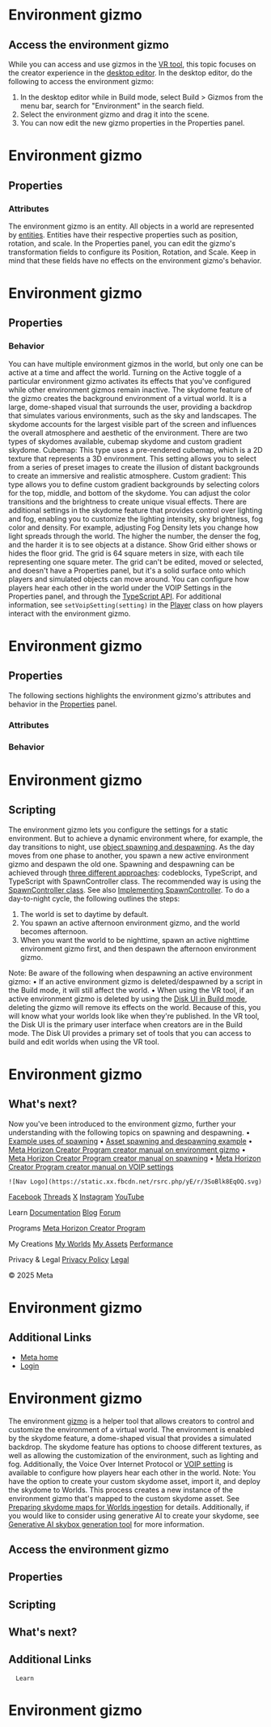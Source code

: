 # Environment gizmo

## Access the environment gizmo

 While you can access and use gizmos in the [VR tool](https://developers.meta.com/horizon-worlds/learn/documentation/vr-creation/getting-started/create-a-new-world-in-horizon), this topic focuses on the creator experience in the [desktop editor](https://developers.meta.com/horizon-worlds/learn/documentation/get-started/install-desktop-editor). In the desktop editor, do the following to access the environment gizmo:
1. In the desktop editor while in Build mode, select Build > Gizmos from the menu bar, search for "Environment" in the search field.
2. Select the environment gizmo and drag it into the scene.
3. You can now edit the new gizmo properties in the Properties panel.

  

# Environment gizmo

## Properties

### Attributes

 The environment gizmo is an entity. All objects in a world are represented by [entities](https://developers.meta.com/horizon-worlds/reference/2.0.0/core_entity). Entities have their respective properties such as position, rotation, and
scale. In the Properties panel, you can edit the gizmo's transformation fields to
configure its Position, Rotation, and Scale. Keep in mind that these fields have no effects on the environment gizmo's
behavior.  

# Environment gizmo

## Properties

### Behavior

 You can have multiple environment gizmos in the world, but only one can be
active at a time and affect the world. Turning on the Active toggle of a particular environment gizmo activates its effects that you've
configured while other environment gizmos remain inactive. The skydome feature of the gizmo creates the background environment of a virtual
world. It is a large, dome-shaped visual that surrounds the user, providing a
backdrop that simulates various environments, such as the sky and landscapes. The
skydome accounts for the largest visible part of the screen and influences the
overall atmosphere and aesthetic of the environment. There are two types of skydomes available, cubemap skydome and custom gradient
skydome. Cubemap: This type uses a pre-rendered cubemap, which is a 2D texture that represents a
3D environment. This setting allows you to select from a series of preset
images to create the illusion of distant backgrounds to create an immersive and
realistic atmosphere. Custom gradient: This type allows you to define custom gradient backgrounds by selecting colors
for the top, middle, and bottom of the skydome. You can adjust the color
transitions and the brightness to create unique visual effects. There are additional settings in the skydome feature that provides control over
lighting and fog, enabling you to customize the lighting intensity, sky
brightness, fog color and density. For example, adjusting Fog Density lets you change how light spreads through the world. The higher the number, the
denser the fog, and the harder it is to see objects at a distance. Show Grid either shows or hides the floor grid. The grid is 64 square meters in size,
with each tile representing one square meter. The grid can't be edited, moved or
selected, and doesn't have a Properties panel, but it's a solid surface onto which
players and simulated objects can move around. You can configure how players hear each other in the world under the VOIP Settings in the Properties panel, and through the [TypeScript API](https://developers.meta.com/horizon-worlds/reference/2.0.0/core_voipsetting). For additional information, see `setVoipSetting(setting)` in the [Player](https://developers.meta.com/horizon-worlds/reference/2.0.0/core_player) class on how players interact with the environment gizmo.  

# Environment gizmo

## Properties

 The following sections highlights the environment gizmo's attributes and
behavior in the [Properties](https://developers.meta.com/horizon-worlds/learn/documentation/desktop-editor/getting-started/user-interface/UI-panels-and-tabs#properties-pane) panel.  

### Attributes

### Behavior

# Environment gizmo

## Scripting

 The environment gizmo lets you configure the settings for a static environment.
But to achieve a dynamic environment where, for example, the day transitions to
night, use [object spawning and despawning](https://developers.meta.com/horizon-worlds/learn/documentation/desktop-editor/objects/object-spawning-and-despawning). As the day moves from one phase to another, you spawn a new active environment
gizmo and despawn the old one. Spawning and despawning can be achieved through [three different approaches](https://developers.meta.com/horizon-worlds/learn/documentation/desktop-editor/objects/object-spawning-and-despawning#how-do-we-implement-this-feature-in-our-world): codeblocks, TypeScript, and TypeScript with SpawnController class. The
recommended way is using the [SpawnController class](https://developers.meta.com/horizon-worlds/reference/2.0.0/core_spawncontroller). See also [Implementing SpawnController](https://developers.meta.com/horizon-worlds/learn/documentation/typescript/asset-spawning/introduction-to-asset-spawning#implementing-spawncontroller). To do a day-to-night cycle, the following outlines the steps:
1. The world is set to daytime by default.
2. You spawn an active afternoon environment gizmo, and the world becomes
afternoon.
3. When you want the world to be nighttime, spawn an active nighttime environment
gizmo first, and then despawn the afternoon environment gizmo.

 Note: Be aware of the following when despawning an active environment gizmo:
• If an active environment gizmo is deleted/despawned by a script in the Build
mode, it will still affect the world.
• When using the VR tool, if an active environment gizmo is deleted by using the [Disk UI in Build mode](https://developers.meta.com/horizon-worlds/learn/documentation/vr-creation/getting-started/using-controllers-in-build-mode), deleting the gizmo will remove its effects on the world. Because of this, you
will know what your worlds look like when they're published. In the VR tool, the
Disk UI is the primary user interface when creators are in the Build mode. The
Disk UI provides a primary set of tools that you can access to build and edit
worlds when using the VR tool.

# Environment gizmo

## What's next?

 Now you've been introduced to the environment gizmo, further your understanding
with the following topics on spawning and despawning.
• [Example uses of spawning](https://developers.meta.com/horizon-worlds/learn/documentation/desktop-editor/assets/asset-spawning-reference#example-uses-of-spawning)
• [Asset spawning and despawning example](https://developers.meta.com/horizon-worlds/learn/documentation/typescript/asset-spawning/introduction-to-asset-spawning-example)
• [Meta Horizon Creator Program creator manual on environment gizmo](https://github.com/MHCPCreators/horizonCreatorManual/blob/main/HorizonTechnicalDoc.md#environment-gizmo)
• [Meta Horizon Creator Program creator manual on spawning](https://github.com/MHCPCreators/horizonCreatorManual/blob/main/HorizonTechnicalDoc.md#spawning)
• [Meta Horizon Creator Program creator manual on VOIP settings](https://github.com/MHCPCreators/horizonCreatorManual/blob/main/HorizonTechnicalDoc.md#voip-settings)

    ![Nav Logo](https://static.xx.fbcdn.net/rsrc.php/yE/r/3SoBlk8EqOQ.svg)


[Facebook](https://www.facebook.com/MetaHorizon/)
[Threads](https://www.threads.com/@metahorizon)
[X](https://x.com/MetaHorizon)
[Instagram](https://www.instagram.com/metahorizon/)
[YouTube](https://www.youtube.com/@MetaQuestVR)

 Learn
[Documentation](https://developers.meta.com/horizon-worlds/learn/documentation/)
[Blog](https://developers.meta.com/horizon/blog/)
[Forum](https://communityforums.atmeta.com/t5/Creator-Forum/ct-p/Meta_Horizon_Creator_Forums)

 Programs
[Meta Horizon Creator Program](https://developers.meta.com/horizon-worlds/programs/)

 My Creations
[My Worlds](https://horizon.meta.com/creator/worlds_all/?utm_source=horizon_worlds_creator)
[My Assets](https://horizon.meta.com/creator/assets/?utm_source=horizon_worlds_creator)
[Performance](https://horizon.meta.com/creator/performance/traces/?utm_source=horizon_worlds_creator)

 Privacy & Legal
[Privacy Policy](https://www.meta.com/legal/privacy-policy/)
[Legal](https://www.meta.com/legal/supplemental-terms-of-service/)

 © 2025 Meta

# Environment gizmo

## Additional Links
- [Meta home](https://developers.meta.com/horizon-worlds/)
- [Login](https://developers.meta.com/login/?redirect_uri=https%3A%2F%2Fdevelopers.meta.com%2Fhorizon-worlds%2Flearn%2Fdocumentation%2Fcode-blocks-and-gizmos%2Fuse-the-environment-gizmo%2F)

# Environment gizmo

 The environment [gizmo](https://developers.meta.com/horizon-worlds/learn/documentation/code-blocks-and-gizmos/about-gizmos) is a helper tool that allows creators to control and customize the environment
of a virtual world. The environment is enabled by the skydome feature, a
dome-shaped visual that provides a simulated backdrop. The skydome feature has options
to choose different textures, as well as allowing the customization of the
environment, such as lighting and fog. Additionally, the Voice Over Internet Protocol
or [VOIP setting](https://developers.meta.com/horizon-worlds/learn/documentation/desktop-editor/settings-modifications/player-settings-modification) is available to configure how players hear each other in the world. Note: You have the option to create your custom skydome asset, import it, and deploy
the skydome to Worlds. This process creates a new instance of the environment
gizmo that's mapped to the custom skydome asset. See [Preparing skydome maps for Worlds ingestion](https://developers.meta.com/horizon-worlds/learn/documentation/desktop-editor/preparing-skydome-maps-for-horizon-worlds-ingestion) for details. Additionally, if you would like to consider using generative AI to
create your skydome, see [Generative AI skybox generation tool](https://developers.meta.com/horizon-worlds/learn/documentation/desktop-editor/generative-ai-creation-tools/generative-ai-skybox-tool) for more information.  

## Access the environment gizmo

## Properties

## Scripting

## What's next?

## Additional Links

      Learn
# Environment gizmo
